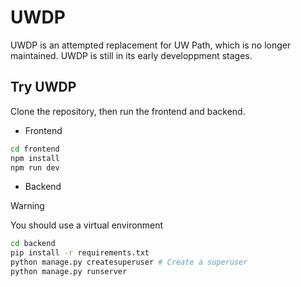 # UWDP

UWDP is an attempted replacement for UW Path, which is no longer maintained. UWDP is still in its early developpment stages.

## Try UWDP

Clone the repository, then run the frontend and backend.

- Frontend
```bash
cd frontend
npm install
npm run dev
```

- Backend
> [!WARNING]
> You should use a virtual environment

```bash
cd backend
pip install -r requirements.txt
python manage.py createsuperuser # Create a superuser
python manage.py runserver
```
